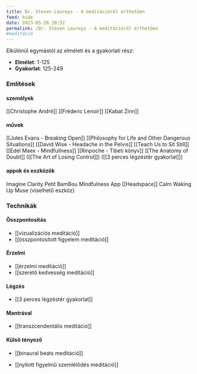 ```yaml
---
title: Dr. Steven Laureys - A meditációról érthetően
feed: hide
date: 2023-05-28 20:52
permalink: /Dr. Steven Laureys - A meditációról érthetően
#meditáció
---
```


Elkülönül egymástól az elméleti és a gyakorlati rész:
- **Elmélet**: 1-125
- **Gyakorlat**: 125-249

### Említések

#### személyek

[[Christophe André]]
[[Fréderic Lenoir]]
[[Kabat Zinn]]

#### művek

[[Jules Evans - Breaking Open]]
[[Philosophy for Life and Other Dangerous Situations]]
[[David Wise - Headache in the Pelvis]]
[[Teach Us to Sit Still]]
[[Edel Maex - Mindfullness]]
[[Rinpoche - Tibeti könyv]]
[[The Anatomy of Doubt]]
([[The Art of Losing Control]])
([[3 perces légzéstér gyakorlat]])

#### appok és eszközök

Imagine Clarity
Petit BamBou
Mindfulness App
[[Headspace]]
Calm
Waking Up
Muse (viselhető eszköz)

### Technikák

#### Összpontosítás
* [[vizualizációs meditáció]]
* [[összpontosított figyelem meditáció]]

#### Érzelmi
* [[érzelmi meditáció]]
* [[szerető kedvesség meditáció]]

#### Légzés
- [[3 perces légzéstér gyakorlat]]

#### Mantrával
* [[transzcendentális meditáció]]

#### Külső tényező
- [[binaural beats meditáció]]
* [[nyitott figyelmű szemlélődés meditáció]]
